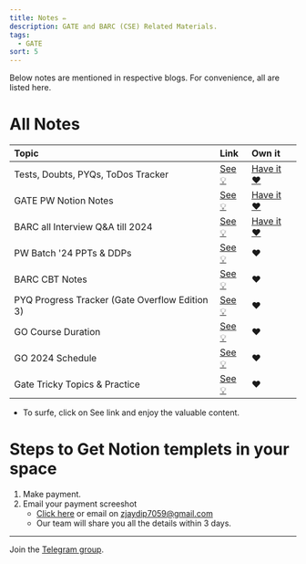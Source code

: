 ```yaml
---
title: Notes ✏️​​
description: GATE and BARC (CSE) Related Materials.
tags:
  - GATE
sort: 5
---
```


Below notes are mentioned in respective blogs. For convenience, all are listed here.

# All Notes
| Topic | Link | Own it |
| :--- | :--- | :--- |
| Tests, Doubts, PYQs, ToDos Tracker |  [See ​💡​](https://jayu.notion.site/bded0e7d2768489a83dba352db1f8f3b?v=744f5dbfadd64155b555b6ad623516af&source=copy_link) | [Have it ❤️​​](upi://pay?pa=jbzala004@okhdfcbank&pn=jbzala004&tn=GATE%20Tracker&am=121&cu=INR) |
| GATE PW Notion Notes | [See ​💡​](https://jayu.notion.site/GATE-PW-26fad873d0824de78e1ec381e057cc68?source=copy_link) | [Have it ❤️​​](upi://pay?pa=jbzala004@okhdfcbank&pn=jbzala004&tn=PW%20Notes&am=199&cu=INR)|
| BARC all Interview Q&A till 2024 | [See ​💡​](https://jayu.notion.site/1d31fd80404e80109deff1d1a5597254?v=1d31fd80404e803e9415000c8c6d34c2&source=copy_link) | [Have it ❤️​​](upi://pay?pa=jbzala004@okhdfcbank&pn=jbzala004&tn=BARC%20Interview&am=149&cu=INR) |
| PW Batch '24 PPTs & DDPs |  [See ​💡​](https://drive.google.com/drive/folders/119OBJ3emc3jIPkaCol6T1U5eaui9NWxc?usp=sharing) | ❤️  |
| BARC CBT Notes | [See ​💡​](https://jayu.notion.site/BARC-CBT-23a1fd80404e80b3a850fcc46c5f5a14?source=copy_link) | ❤️​ |
| PYQ Progress Tracker (Gate Overflow Edition 3) |  [See ​💡​](https://jayu.notion.site/PYQs-List-23a1fd80404e80399b6dfc21db4c0ab2?source=copy_link) | ❤️  |
| GO Course Duration |  [See ​💡​](https://jayu.notion.site/Subjects-Duration-23a1fd80404e809991b7e15776b17e4e?source=copy_link) | ❤️ |
| GO 2024 Schedule |  [See ​💡​](https://jayu.notion.site/GO-Schedule-23a1fd80404e80a889e9ec3f39c1e4ef?source=copy_link) | ❤️  |
| Gate Tricky Topics & Practice |  [See ​💡​](https://jayu.notion.site/Tricky-Topics-Practice-23a1fd80404e803290dbe01b0ff35335?source=copy_link) | ❤️  |


- To surfe, click on See link and enjoy the valuable content.
# Steps to Get Notion templets in your space
1. Make payment.
2. Email your payment screeshot
   - [Click here](mailto:zjaydip7059@gmail.com?subject=Requesting%20access%20to%20Duplicate%20Notion%20Template&body=Attach%20your%20payment%20screenshot%20here.) or email on zjaydip7059@gmail.com
   - Our team will share you all the details within 3 days.
  

---
Join the [Telegram group](https://t.me/+m35kFH5Og6QwNzVl).